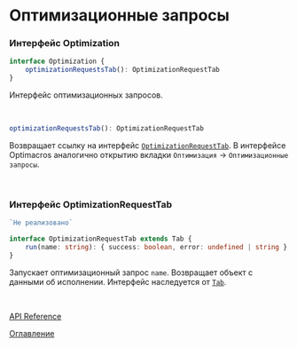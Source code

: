 # Оптимизационные запросы

### Интерфейс Optimization<a name="Optimization"></a>
```ts
interface Optimization {
	optimizationRequestsTab(): OptimizationRequestTab
}
```
Интерфейс оптимизационных запросов.

&nbsp;

```js
optimizationRequestsTab(): OptimizationRequestTab
```
Возвращает ссылку на интерфейс [`OptimizationRequestTab`](#OptimizationRequestTab). В интерфейсе Optimacros аналогично открытию вкладки `Оптимизация` -> `Оптимизационные запросы`.

&nbsp;

### Интерфейс OptimizationRequestTab<a name="OptimizationRequestTab"></a>
```ts
`Не реализовано`
```

```ts
interface OptimizationRequestTab extends Tab {
	run(name: string): { success: boolean, error: undefined | string };
}
```
Запускает оптимизационный запрос `name`. Возвращает объект с данными об исполнении. Интерфейс наследуется от [`Tab`](./views.md#Tab).

&nbsp;

[API Reference](API.md)

[Оглавление](../README.md)